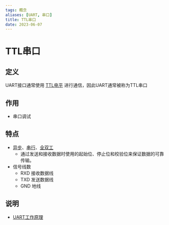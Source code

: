```yaml
---
tags: 概念
aliases: [UART, 串口]
title: TTL串口
date: 2023-06-07
---
```

# TTL串口

## 定义

UART接口通常使用 [TTL电平](TTL电平.md) 进行通信，因此UART通常被称为TTL串口

## 作用

- 串口调试

## 特点

- [异步](异步总线.md)、[串行](串行总线.md)、[全双工](全双工总线.md)
	- 通过发送和接收数据时使用的起始位、停止位和校验位来保证数据的可靠传输。
- 信号线数
	- RXD 接收数据线
	- TXD 发送数据线
	- GND 地线

## 说明

- [UART工作原理](UART工作原理.md)